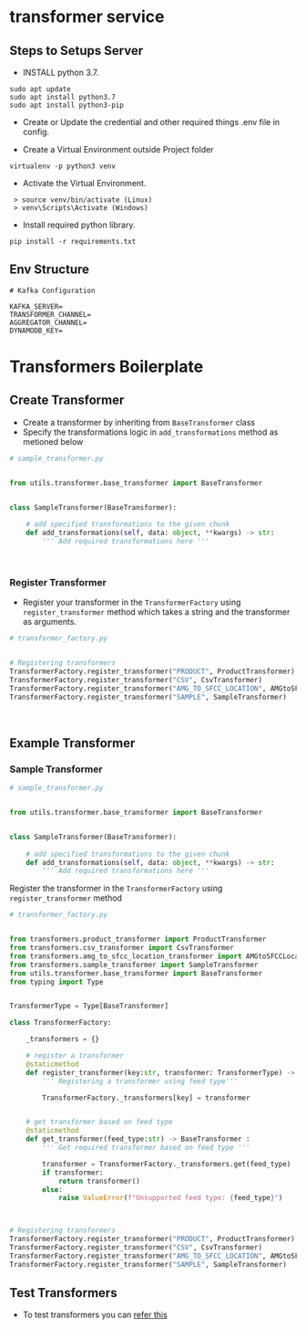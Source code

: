 # transformer service


## Steps to Setups Server ##

- INSTALL python 3.7.

```
sudo apt update
sudo apt install python3.7
sudo apt install python3-pip
```

- Create or Update the credential and other required things .env file in config.


- Create a Virtual Environment outside Project folder

```
virtualenv -p python3 venv
```

- Activate the Virtual Environment.

```
 > source venv/bin/activate (Linux)
 > venv\Scripts\Activate (Windows)
```

- Install required python library.

```
pip install -r requirements.txt
```



## Env Structure

```
# Kafka Configuration

KAFKA_SERVER=
TRANSFORMER_CHANNEL=
AGGREGATOR_CHANNEL=
DYNAMODB_KEY=
```


# Transformers Boilerplate

## Create Transformer

- Create a transformer by inheriting from ```BaseTransformer``` class
- Specify the transformations logic in ```add_transformations``` method as metioned below

```py
# sample_transformer.py


from utils.transformer.base_transformer import BaseTransformer


class SampleTransformer(BaseTransformer):
    
    # add specified transformations to the given chunk
    def add_transformations(self, data: object, **kwargs) -> str:
        ''' Add required transformations here '''
```
<br/>

### Register Transformer


- Register your transformer in the ```TransformerFactory``` using ```register_transformer``` method which takes a string and the transformer as arguments.

```py
# transformer_factory.py


# Registering transformers
TransformerFactory.register_transformer("PRODUCT", ProductTransformer)
TransformerFactory.register_transformer("CSV", CsvTransformer)
TransformerFactory.register_transformer("AMG_TO_SFCC_LOCATION", AMGtoSFCCLocationTransformer)
TransformerFactory.register_transformer("SAMPLE", SampleTransformer)

```

<br/>


## Example Transformer
### Sample Transformer

```py
# sample_transformer.py


from utils.transformer.base_transformer import BaseTransformer


class SampleTransformer(BaseTransformer):
    
    # add specified transformations to the given chunk
    def add_transformations(self, data: object, **kwargs) -> str:
        ''' Add required transformations here '''

```

Register the transformer in the ```TransformerFactory``` using ```register_transformer``` method

```py
# transformer_factory.py


from transformers.product_transformer import ProductTransformer
from transformers.csv_transformer import CsvTransformer
from transformers.amg_to_sfcc_location_transformer import AMGtoSFCCLocationTransformer
from transformers.sample_transformer import SampleTransformer
from utils.transformer.base_transformer import BaseTransformer
from typing import Type


TransformerType = Type[BaseTransformer]

class TransformerFactory:

    _transformers = {}

    # register a transformer
    @staticmethod
    def register_transformer(key:str, transformer: TransformerType) -> None:
        ''' Registering a transformer using feed type'''

        TransformerFactory._transformers[key] = transformer


    # get transformer based on feed type
    @staticmethod
    def get_transformer(feed_type:str) -> BaseTransformer :
        ''' Get required transformer based on feed type '''

        transformer = TransformerFactory._transformers.get(feed_type)
        if transformer:
            return transformer()
        else:
            raise ValueError(f"Unsupported feed type: {feed_type}")



# Registering transformers
TransformerFactory.register_transformer("PRODUCT", ProductTransformer)
TransformerFactory.register_transformer("CSV", CsvTransformer)
TransformerFactory.register_transformer("AMG_TO_SFCC_LOCATION", AMGtoSFCCLocationTransformer)
TransformerFactory.register_transformer("SAMPLE", SampleTransformer)

```


## Test Transformers

- To test transformers you can [refer this](https://github.com/404-geek/transformer/blob/main/test/README.md)